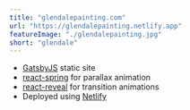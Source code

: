 ```yaml
---
title: "glendalepainting.com"
url: "https://glendalepainting.netlify.app"
featureImage: "./glendalepainting.jpg"
short: "glendale"
---
```

- [GatsbyJS][0] static site
- [react-spring][1] for parallax animation
- [react-reveal][2] for transition animations
- Deployed using [Netlify][3]

[0]: https://www.gatsbyjs.org/
[1]: https://www.react-spring.io/
[2]: https://www.react-reveal.com/
[3]: https://netlify.com/
